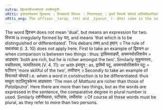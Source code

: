 ```yaml
---
sutra: द्विवचनविभज्योपपदे तरबीयसुनौ
vRtti: द्वयोरर्थयोवचनं द्विवचनम् । विभक्तव्यो विभज्यः । निपातनाद्यत् । द्व्यर्थे विभज्ये चोपपदे प्रातिपदिकात्तिङन्ताच्चातिशायने तरबीयसुनौ प्रत्ययौ भवतः । तमबिष्ठनोरपवादौ ॥
vRtti_eng: The affixes _tarap_ (तर) and _iyasun_ (--ईयस्) come in the sense of \"surpassing\", after a nominal stem or a finite-verb, when it expresses (comparision between ) two things, or when that which is added to it (_upapada_), is to be distinguished from another.
---
```

The word द्विवचन does not mean 'dual', but means an expression for two. विभज्य is irregularly formed by यत्, and means 'that which is to be distinguished or differentiated'. This debars तमप् and इष्ठन् ॥ The rule of यथासंख्य (I. 3. 10) does not apply here. First to take an example of द्विवचन or when comparison is between two things : thus: द्वाविमावाढ्यौ, अयमनयोरतिशयेन = आढ्यतरः 'both are rich, but he is richer amongst the two'. Similarly सुकुमारतरः, पचतितराम्, जल्पतितराम् (V. 4. 11): or with इयसुन् : as, द्वाविमौ पटू, अयमनयोरतिशयेन पटुः = पटीयान् 'more skillful of the two', लघीयान् ॥ Secondly to take an example of विभज्यते चोपपदे i.e. when a word in construction is to be differentiated: thus माथुराः पाटलिपुत्रकेभ्य आढ्यतराः 'The men of _Mathura_ are richer than those of _Pataliputra_'. Here there are more than two things, but as the words are expressed in the sentence, the comparative degree in plural number is used. Similarly दर्शनीयतराः, पटीयांसः, लघीयांसः ॥ Of course all these words must be plural, as they refer to more than two persons.
